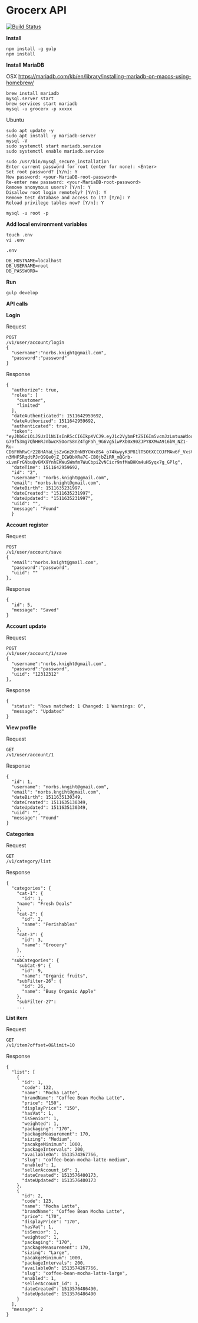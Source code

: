 # Grocerx API

[![Build Status](https://travis-ci.com/n0rbs/grocer-api.svg?token=zrgsiisswgRdAXJmertS&branch=develop)](https://travis-ci.com/n0rbs/grocer-api)

**Install**

```
npm install -g gulp
npm install
```

**Install MariaDB**

OSX
https://mariadb.com/kb/en/library/installing-mariadb-on-macos-using-homebrew/
```
brew install mariadb
mysql.server start
brew services start mariadb
mysql -u grocerx -p xxxxx
```

Ubuntu
```
sudo apt update -y
sudo apt install -y mariadb-server
mysql -V
sudo systemctl start mariadb.service
sudo systemctl enable mariadb.service

sudo /usr/bin/mysql_secure_installation
Enter current password for root (enter for none): <Enter>
Set root password? [Y/n]: Y
New password: <your-MariaDB-root-password>
Re-enter new password: <your-MariaDB-root-password>
Remove anonymous users? [Y/n]: Y
Disallow root login remotely? [Y/n]: Y
Remove test database and access to it? [Y/n]: Y
Reload privilege tables now? [Y/n]: Y

mysql -u root -p
```

**Add local environment variables**
```
touch .env
vi .env
```
`.env`
```
DB_HOSTNAME=localhost
DB_USERNAME=root
DB_PASSWORD=
```

**Run**
```
gulp develop
```

**API calls**

**Login**

Request
```
POST
/v1/user/account/login
{
  "username":"norbs.knight@gmail.com",
  "password":"password"
}
```
Response
```
{
  "authorize": true,
  "roles": [
    "customer",
    "limited"
  ],
  "dateAuthenticated": 1511642959692,
  "dateAuthorized": 1511642959692,
  "authenticated": true,
  "token": "eyJhbGciOiJSUzI1NiIsInR5cCI6IkpXVCJ9.eyJ1c2VybmFtZSI6Im5vcmJzLmtuaWdodEBnbWFpbC5jb20iLCJpYXQiOjE1MTE2NDI5NTl9.Q1wFGBrx0xcxo7huZ_ufHipI1vRyWegYxwTcUIPZXqsUegf-G79f53mg7QhHHRJnbwcK5OorS8nZ4TgFah_9G6Vg5iwPXb0x90ZJPY8XMwA916bW_NZ1-Ro-CD6FHhRwCr228HAYaLjsZvGn2K0nN9YGWx8S4_o74kwyyK3P81lT5OtXCCOJFMAw6f_VxsV6HWs_ZvccpbaYwgS0cYGwnMmKWkTcqPEwlzjk-n3MHFSRqdtPJrQ9Qe0jZ_ICWQbXRa7C-CB0jbZiRR_mQGrb-xLvmFrGNbuQv6MX9YnhEKWuSWmfm7WuCbpiZvNCicr9nfMaBHKm4uHSyqx7g_GPlg",
  "dateTime": 1511642959692,
  "id": "2",
  "username": "norbs.knight@gmail.com",
  "email": "norbs.knight@gmail.com",
  "dateBirth": 1511635231997,
  "dateCreated": "1511635231997",
  "dateUpdated": "1511635231997",
  "uiid": "",
  "message": "Found"
  }
```

**Account register**

Request
```
POST
/v1/user/account/save
{
  "email":"norbs.knight@gmail.com",
  "password":"password",
  "uiid": ""
},
```
Response
```
{
  "id": 5,
  "message": "Saved"
}
```
**Account update**

Request
```
POST
/v1/user/account/1/save
{
  "username":"norbs.knight@gmail.com",
  "password":"password",
  "uiid": "12312312"
},
```
Response
```
{
  "status": "Rows matched: 1 Changed: 1 Warnings: 0",
  "message": "Updated"
}
```

**View profile**

Request
```
GET
/v1/user/account/1
```
Response
```
{
  "id": 1,
  "username": "norbs.kngiht@gmail.com",
  "email": "norbs.kngiht@gmail.com",
  "dateBirth": 1511635130349,
  "dateCreated": 1511635130349,
  "dateUpdated": 1511635130349,
  "uiid": "",
  "message": "Found"
}
```

**Categories**

Request
```
GET
/v1/category/list
```
Response
```
{
  "categories": {
    "cat-1": {
      "id": 1,
    "name": "Fresh Deals"
    },
    "cat-2": {
      "id": 2,
      "name": "Perishables"
    },
    "cat-3": {
      "id": 3,
      "name": "Grocery"
    },
    ...
  "subCategories": {
    "subCat-9": {
      "id": 9,
      "name": "Organic fruits",
    "subFilter-26": {
      "id": 26,
      "name": "Busy Organic Apple"
    },
    "subFilter-27":
    ...
```

**List item**

Request
```
GET
/v1/item?offset=0&limit=10
```
Response
```
{
  "list": [
    {
      "id": 1,
      "code": 122,
      "name": "Mocha Latte",
      "brandName": "Coffee Bean Mocha Latte",
      "price": "150",
      "displayPrice": "150",
      "hasVat": 1,
      "isSenior": 1,
      "weighted": 1,
      "packaging": "170",
      "packageMeasurement": 170,
      "sizing": "Medium",
      "pacakgeMinimum": 1000,
      "packageIntervals": 200,
      "availableOn": 1513574267766,
      "slug": "coffee-bean-mocha-latte-medium",
      "enabled": 1,
      "sellerAccount_id": 1,
      "dateCreated": 1513576400173,
      "dateUpdated": 1513576400173
    },
    {
      "id": 2,
      "code": 123,
      "name": "Mocha Latte",
      "brandName": "Coffee Bean Mocha Latte",
      "price": "170",
      "displayPrice": "170",
      "hasVat": 1,
      "isSenior": 1,
      "weighted": 1,
      "packaging": "170",
      "packageMeasurement": 170,
      "sizing": "Large",
      "pacakgeMinimum": 1000,
      "packageIntervals": 200,
      "availableOn": 1513574267766,
      "slug": "coffee-bean-mocha-latte-large",
      "enabled": 1,
      "sellerAccount_id": 1,
      "dateCreated": 1513576486490,
      "dateUpdated": 1513576486490
    }
  ],
  "message": 2
}
```
